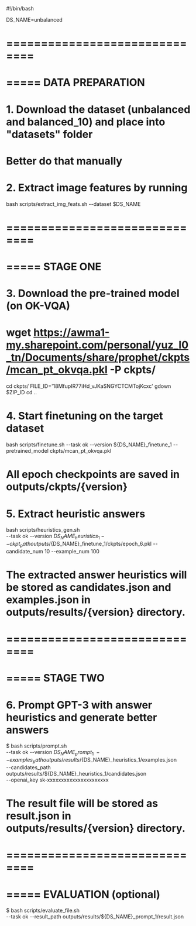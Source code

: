#!/bin/bash

DS_NAME=unbalanced

# ==============================
# ===== DATA PREPARATION
# 1. Download the dataset (unbalanced and balanced_10) and place into "datasets" folder
# Better do that manually

# 2. Extract image features by running
bash scripts/extract_img_feats.sh --dataset $DS_NAME


# ==============================
# ===== STAGE ONE
# 3. Download the pre-trained model (on OK-VQA)
# wget https://awma1-my.sharepoint.com/personal/yuz_l0_tn/Documents/share/prophet/ckpts/mcan_pt_okvqa.pkl -P ckpts/
cd ckpts/
FILE_ID='18MfupIR77iHd_vJKaSNGYCTCMTojKcxc'
gdown $ZIP_ID
cd ..

# 4. Start finetuning on the target dataset
bash scripts/finetune.sh --task ok --version ${DS_NAME}_finetune_1 --pretrained_model ckpts/mcan_pt_okvqa.pkl
# All epoch checkpoints are saved in outputs/ckpts/{version}

# 5. Extract heuristic answers
bash scripts/heuristics_gen.sh \
    --task ok --version ${DS_NAME}_heuristics_1
    --ckpt_path outputs/${DS_NAME}_finetune_1/ckpts/epoch_6.pkl
    --candidate_num 10 --example_num 100
# The extracted answer heuristics will be stored as candidates.json and examples.json in outputs/results/{version} directory.


# ==============================
# ===== STAGE TWO
# 6. Prompt GPT-3 with answer heuristics and generate better answers
$ bash scripts/prompt.sh \
    --task ok --version ${DS_NAME}_prompt_1 \
    --examples_path outputs/results/${DS_NAME}_heuristics_1/examples.json \
    --candidates_path outputs/results/${DS_NAME}_heuristics_1/candidates.json \
    --openai_key sk-xxxxxxxxxxxxxxxxxxxxxx
# The result file will be stored as result.json in outputs/results/{version} directory.


# ==============================
# ===== EVALUATION (optional)
$ bash scripts/evaluate_file.sh \
    --task ok --result_path outputs/results/${DS_NAME}_prompt_1/result.json
